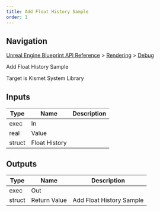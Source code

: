 ```yaml
---
title: Add Float History Sample
order: 1
---
```

## Navigation

[Unreal Engine Blueprint API Reference](https://dev.epicgames.com/documentation/en-us/unreal-engine/BlueprintAPI) > [Rendering](https://dev.epicgames.com/documentation/en-us/unreal-engine/BlueprintAPI/Rendering) > [Debug](https://dev.epicgames.com/documentation/en-us/unreal-engine/BlueprintAPI/Rendering/Debug)

Add Float History Sample

Target is Kismet System Library

## Inputs

| Type | Name | Description |
| --- | --- | --- |
| exec | In |  |
| real | Value |  |
| struct | Float History |  |

## Outputs

| Type | Name | Description |
| --- | --- | --- |
| exec | Out |  |
| struct | Return Value | Add Float History Sample |
